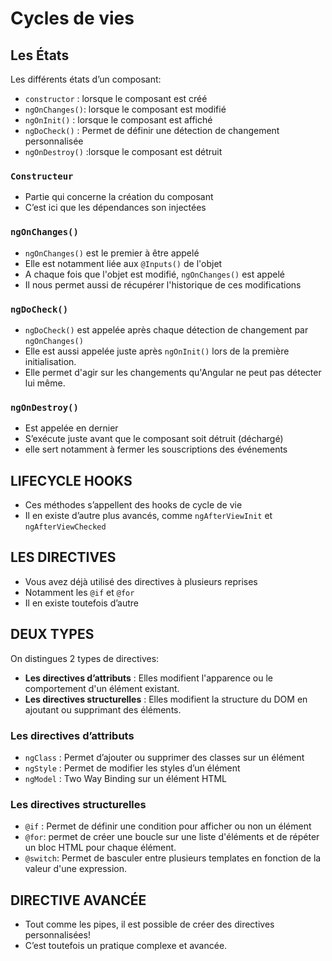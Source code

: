 # Cycles de vies

## Les États

Les différents états d’un composant:

- `constructor` : lorsque le composant est créé
- `ngOnChanges()`: lorsque le composant est modifié
- `ngOnInit()` : lorsque le composant est affiché
- `ngDoCheck()` : Permet de définir une détection de changement personnalisée
- `ngOnDestroy()` :lorsque le composant est détruit

### `Constructeur`

- Partie qui concerne la création du composant
- C’est ici que les dépendances son injectées

### `ngOnChanges()`

- `ngOnChanges()` est le premier à être appelé
- Elle est notamment liée aux `@Inputs()` de l'objet
- A chaque fois que l'objet est modifié, `ngOnChanges()` est appelé
- Il nous permet aussi de récupérer l'historique de ces modifications

### `ngDoCheck()`

- `ngDoCheck()` est appelée après chaque détection de changement par `ngOnChanges()`
- Elle est aussi appelée juste après `ngOnInit()` lors de la première initialisation.
- Elle permet d'agir sur les changements qu'Angular ne peut pas détecter lui même.

### `ngOnDestroy()`

- Est appelée en dernier
- S’exécute juste avant que le composant soit détruit (déchargé)
- elle sert notamment à fermer les souscriptions des événements

## LIFECYCLE HOOKS

- Ces méthodes s’appellent des hooks de cycle de vie
- Il en existe d’autre plus avancés, comme `ngAfterViewInit` et `ngAfterViewChecked`

## LES DIRECTIVES

- Vous avez déjà utilisé des directives à plusieurs reprises
- Notamment les `@if` et `@for`
- Il en existe toutefois d’autre

## DEUX TYPES

On distingues 2 types de directives:

- **Les directives d’attributs** : Elles modifient l'apparence ou le comportement d'un élément existant.
- **Les directives structurelles** : Elles modifient la structure du DOM en ajoutant ou supprimant des éléments.

### Les directives d’attributs

- `ngClass` : Permet d’ajouter ou supprimer des classes sur un élément
- `ngStyle` : Permet de modifier les styles d’un élément
- `ngModel` : Two Way Binding sur un élément HTML

### Les directives structurelles

- `@if` : Permet de définir une condition pour afficher ou non un élément
- `@for`: permet de créer une boucle sur une liste d'éléments et de répéter un bloc HTML pour chaque élément.
- `@switch`: Permet de basculer entre plusieurs templates en fonction de la valeur d'une expression.

## DIRECTIVE AVANCÉE

- Tout comme les pipes, il est possible de créer des directives personnalisées!
- C’est toutefois un pratique complexe et avancée.